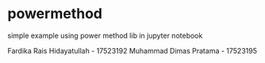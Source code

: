 # powermethod
simple example using power method lib in jupyter notebook


Fardika Rais Hidayatullah - 17523192
Muhammad Dimas Pratama - 17523195

